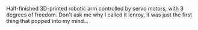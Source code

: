 Half-finished 3D-printed robotic arm controlled by servo motors, with 3 degrees of freedom. Don't ask me why I called it lenroy, it was just the first thing that popped into my mind...


